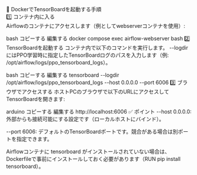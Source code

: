 🚀 DockerでTensorBoardを起動する手順  
1️⃣ コンテナ内に入る  
Airflowのコンテナにアクセスします（例としてwebserverコンテナを使用）:

bash
コピーする
編集する
docker compose exec airflow-webserver bash
2️⃣ TensorBoardを起動する
コンテナ内で以下のコマンドを実行します。
--logdir にはPPO学習時に指定したTensorBoardログのパスを入力します（例: /opt/airflow/logs/ppo_tensorboard_logs）。

bash
コピーする
編集する
tensorboard --logdir /opt/airflow/logs/ppo_tensorboard_logs --host 0.0.0.0 --port 6006
3️⃣ ブラウザでアクセスする
ホストPCのブラウザで以下のURLにアクセスしてTensorBoardを開きます:

arduino
コピーする
編集する
http://localhost:6006
✅ ポイント
--host 0.0.0.0: 外部からも接続可能にする設定です（ローカルホストにバインド）。

--port 6006: デフォルトのTensorBoardポートです。競合がある場合は別ポートを指定できます。

Airflowコンテナに tensorboard がインストールされていない場合は、Dockerfileで事前にインストールしておく必要があります（RUN pip install tensorboard）。
